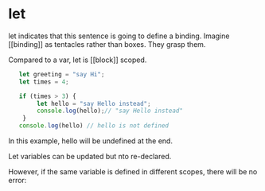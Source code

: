 # let

let indicates that this sentence is going to define a binding. Imagine [[binding]] as tentacles rather than boxes. They grasp them.

Compared to a var, let is [[block]] scoped.

```javascript
   let greeting = "say Hi";
   let times = 4;

   if (times > 3) {
        let hello = "say Hello instead";
        console.log(hello);// "say Hello instead"
    }
   console.log(hello) // hello is not defined
```

In this example, hello will be undefined at the end.

Let variables can be updated but nto re-declared.

However, if the same variable is defined in different scopes, there will be no error: